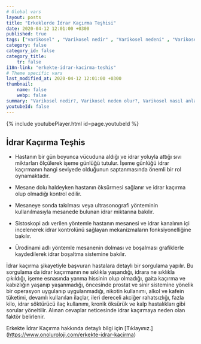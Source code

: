 ```yaml
---
# Global vars
layout: posts
title: "Erkeklerde İdrar Kaçırma Teşhisi"
date: 2020-04-12 12:01:00 +0300
published: true
tags: ["varikosel" , "Varikosel nedir" , "Varikosel nedeni" , "Varikosel nasıl olur" , "varikosel nasıl görünür" , "varikosel oluşumu", "Varikosel teşhis" , "varikosel belirti" , "Varikosel ameliyatı ne zaman" , "Varikosel ameliyatı nedir" , "Varikosel ameliyatı nasıl yapılır" , "Varikosel tedavi" , "varikosel çözümü" , "varikosel ameliyatı" , "varikosel kısırlığı" , "sperm sayısı tedavi" , "sperm sayısı arttırma" ]
category: false
category_id: false
category_title:
    tr: false
i18n-link: "erkekte-idrar-kacirma-teshis"
# Theme specific vars
last_modified_at: 2020-04-12 12:01:00 +0300
thumbnail:
    name: false
    webp: false
summary: "Varikosel nedir?, Varikosel neden olur?, Varikosel nasıl anlaşılır?, Varikosel teşhisi? , Varikosel ne zaman ameliyat edilmeli? , Varikosel ameliyatı nedir?,  Varikosel ameliyatı nasıl yapılır?, Varikosel tedavisi?"
youtubeId: false
---
```

{% include youtubePlayer.html id=page.youtubeId %}




## İdrar Kaçırma Teşhis

- Hastanın bir gün boyunca vücuduna aldığı ve idrar yoluyla attığı sıvı miktarları ölçülerek işeme günlüğü tutulur. İşeme günlüğü idrar kaçırmanın hangi seviyede olduğunun saptanmasında önemli bir rol oynamaktadır.

- Mesane dolu haldeyken hastanın öksürmesi sağlanır ve idrar kaçırma olup olmadığı kontrol edilir.

- Mesaneye sonda takılması veya ultrasonografi yönteminin kullanılmasıyla mesanede bulunan idrar miktarına bakılır.

- Sistoskopi adı verilen yöntemle hastanın mesanesi ve idrar kanalının içi incelenerek idrar kontrolünü sağlayan mekanizmaların fonksiyonelliğine bakılır.

- Ürodinami adlı yöntemle mesanenin dolması ve boşalması grafiklerle kaydedilerek idrar boşaltma sistemine bakılır.

İdrar kaçırma şikayetiyle başvuran hastalara detaylı bir sorgulama yapılır. Bu sorgulama da idrar kaçırmanın ne sıklıkla yaşandığı, idrara ne sıklıkla çıkıldığı, işeme esnasında yanma hissinin olup olmadığı, gaita kaçırma ve kabızlığın yaşanıp yaşanmadığı, öncesinde prostat ve sinir sistemine yönelik bir operasyon uygulanıp uygulanmadığı, nikotin kullanımı, alkol ve kafein tüketimi, devamlı kullanılan ilaçlar, ileri dereceli akciğer rahatsızlığı, fazla kilo, idrar söktürücü ilaç kullanımı, kronik öksürük ve kalp hastalıkları gibi sorular yöneltilir. Alınan cevaplar neticesinde idrar kaçırmaya neden olan faktör belirlenir.


Erkekte İdrar Kaçırma hakkında detaylı bilgi için [Tıklayınız.] (https://www.onoluroloji.com/erkekte-idrar-kacirma)
